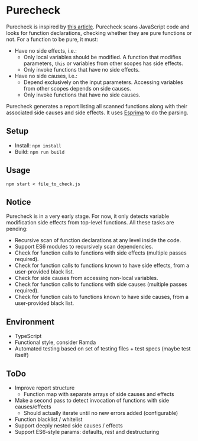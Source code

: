 # Purecheck
Purecheck is inspired by [this article](http://blog.jenkster.com/2015/12/what-is-functional-programming.html).
Purecheck scans JavaScript code and looks for function declarations, checking whether they are pure functions or not.
For a function to be pure, it must:
- Have no side effects, i.e.:
  - Only local variables should be modified. A function that modifies parameters, `this` or variables from other scopes has side effects.
  - Only invoke functions that have no side effects.
- Have no side causes, i.e.:
  - Depend exclusively on the input parameters. Accessing variables from other scopes depends on side causes.
  - Only invoke functions that have no side causes.

Purecheck generates a report listing all scanned functions along with their associated side causes and side effects. It uses [Esprima](http://esprima.org/) to do the parsing.

## Setup
- Install: `npm install`
- Build: `npm run build`

## Usage
`npm start < file_to_check.js`

## Notice
Purecheck is in a very early stage. For now, it only detects variable modification side effects from top-level functions.
All these tasks are pending:
- Recursive scan of function declarations at any level inside the code.
- Support ES6 modules to recursively scan dependencies.
- Check for function calls to functions with side effects (multiple passes required).
- Check for function calls to functions known to have side effects, from a user-provided black list.
- Check for side causes from accessing non-local variables.
- Check for function calls to functions with side causes (multiple passes required).
- Check for function cals to functions known to have side causes, from a user-provided black list.


## Environment
- TypeScript
- Functional style, consider Ramda
- Automated testing based on set of testing files + test specs (maybe test itself)

## ToDo
- Improve report structure
  - Function map with separate arrays of side causes and effects
- Make a second pass to detect invocation of functions with side causes/effects
  - Should actually iterate until no new errors added (configurable)
- Function blacklist / whitelist
- Support deeply nested side causes / effects
- Support ES6-style params: defaults, rest and destructuring
